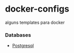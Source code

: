 # docker-configs
alguns templates para docker


### Databases
- [Postgresql](https://github.com/bruno1pb13/docker-configs/blob/main/db/postgresql.yaml)
